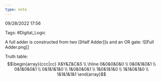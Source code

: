 ```yaml
---
type: note
---
```

09/28/2022 17:56

Tags: #Digital_Logic 

A full adder is constructed from two [[Half Adder]]s and an OR gate:
![[Full Adder.png]]

Truth table:
$$\begin{array}{ccc|cc}
X&Y&Z&C&S \\
\hline
0&0&0&0&0 \\
0&0&1&0&1 \\ 
0&1&0&0&1 \\
0&1&1&1&0 \\
1&0&0&0&1 \\
1&0&1&1&0 \\
1&1&0&1&0 \\
1&1&1&1&1
\end{array}$$

